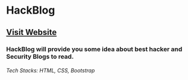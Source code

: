 # HackBlog 
## [Visit Website](https://inderbhushanjha.github.io/HackBlog/)
### HackBlog will provide you some idea about best hacker and Security Blogs to read.

###### Tech Stacks: HTML, CSS, Bootstrap
